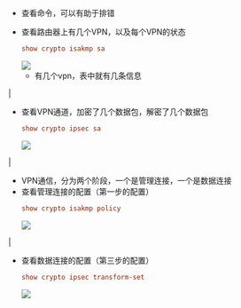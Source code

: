 
- 查看命令，可以有助于排错

- 查看路由器上有几个VPN，以及每个VPN的状态
  ```conf
  show crypto isakmp sa
  ```
  <img src='https://lsz.net.cn/node/imgs/50885a27a6fad8f9e894e409031a4239.png' />

  - 有几个vpn，表中就有几条信息

|

- 查看VPN通道，加密了几个数据包，解密了几个数据包
  ```conf
  show crypto ipsec sa
  ```
  <img src='https://lsz.net.cn/node/imgs/a6b0e9132b682ae1b9776b19e54e4122.png' />


|
- VPN通信，分为两个阶段，一个是管理连接，一个是数据连接
- 查看管理连接的配置（第一步的配置）
  ```conf
  show crypto isakmp policy
  ```
  <img src='https://lsz.net.cn/node/imgs/5ce61b3295d4502ade1673b2f8962a49.png' />
  

|
- 查看数据连接的配置（第三步的配置）
  ```conf
  show crypto ipsec transform-set
  ```
  <img src='https://lsz.net.cn/node/imgs/6814b506b1596fd604bbc93938f96591.png' />